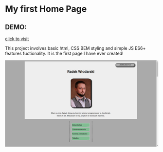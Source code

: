 # My first Home Page

## DEMO:
[click to visit](https://radekw86.github.io/homepage/)

This project involves basic html, CSS BEM styling and simple JS ES6+ features fuctionality.
It is the first page I have ever created!

![Preview](images/preview.png)

